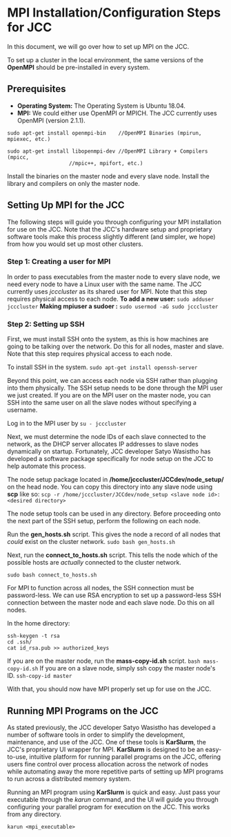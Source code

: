 ﻿# MPI Installation/Configuration Steps for JCC
In this document, we will go over how to set up MPI on the JCC.

To set up a cluster in the local environment, the same versions of the **OpenMPI** should be pre-installed in every system.
## Prerequisites
-   **Operating System:**  The Operating System is Ubuntu 18.04.
-   **MPI:** We could either use OpenMPI or MPICH. The JCC currently uses OpenMPI (version 2.1.1).
```
sudo apt-get install openmpi-bin	//OpenMPI Binaries (mpirun, mpiexec, etc.)

sudo apt-get install libopenmpi-dev	//OpenMPI Library + Compilers (mpicc, 
					//mpic++, mpifort, etc.)
```
Install the binaries on the master node and every slave node. Install the library and compilers on only the master node.
## Setting Up MPI for the JCC
The following steps will guide you through configuring your MPI installation for use on the JCC. Note that the JCC's hardware setup and proprietary software tools make this process slightly different (and simpler, we hope) from how you would set up most other clusters.
### Step 1: Creating a user for MPI
In order to pass executables from the master node to every slave node, we need every node to have a Linux user with the same name. The JCC currently uses *jcccluster* as its shared user for MPI. Note that this step requires physical access to each node.
**To add a new user:**
``
sudo adduser jcccluster
``
**Making mpiuser a sudoer :**
``
sudo usermod -aG sudo jcccluster
``
### Step 2: Setting up SSH

First, we must install SSH onto the system, as this is how machines are going to be talking over the network. Do this for all nodes, master and slave. Note that this step requires physical access to each node.

To install SSH in the system.
``
sudo apt­-get install openssh-server
``

Beyond this point, we can access each node via SSH rather than plugging into them physically. The SSH setup needs to be done through the MPI user we just created. If you are on the MPI user on the master node, you can SSH into the same user on all the slave nodes without specifying a username.

Log in to the MPI user by
``
su - jcccluster
``

Next, we must determine the node IDs of each slave connected to the network, as the DHCP server allocates IP addresses to slave nodes dynamically on startup. Fortunately, JCC developer Satyo Wasistho has developed a software package specifically for node setup on the JCC to help automate this process.

The node setup package located in **/home/jcccluster/JCCdev/node_setup/** on the head node. You can copy this directory into any slave node using **scp** like so:
``
scp -r /home/jcccluster/JCCdev/node_setup <slave node id>:<desired directory>
``

The node setup tools can be used in any directory. Before proceeding onto the next part of the SSH setup, perform the following on each node.

Run the **gen_hosts.sh** script. This gives the node a record of all nodes that *could* exist on the cluster network.
``
sudo bash gen_hosts.sh
``

Next, run the **connect_to_hosts.sh** script. This tells the node which of the possible hosts are *actually* connected to the cluster network.

``
sudo bash connect_to_hosts.sh
``

For MPI to function across all nodes, the SSH connection must be password-less. We can use RSA encryption to set up a password-less SSH connection between the master node and each slave node. Do this on all nodes.

In the home directory:
```
ssh-keygen -t rsa
cd .ssh/
cat id_rsa.pub >> authorized_keys
```
If you are on the master node, run the **mass-copy-id.sh** script.
``
bash mass-copy-id.sh
``
If you are on a slave node, simply ssh copy the master node's ID.
``
ssh-copy-id master
``

With that, you should now have MPI properly set up for use on the JCC.
## Running MPI Programs on the JCC
As stated previously, the JCC developer Satyo Wasistho has developed a number of software tools in order to simplify the development, maintenance, and use of the JCC. One of these tools is **KarSlurm**, the JCC's proprietary UI wrapper for MPI. **KarSlurm** is designed to be an easy-to-use, intuitive platform for running parallel programs on the JCC, offering users fine control over process allocation across the network of nodes while automating away the more repetitive parts of setting up MPI programs to run across a distributed memory system.

Running an MPI program using **KarSlurm** is quick and easy. Just pass your executable through the *karun* command, and the UI will guide you through configuring your parallel program for execution on the JCC. This works from any directory.

``
karun <mpi_executable>
``
